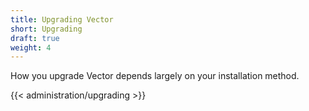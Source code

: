 ```yaml
---
title: Upgrading Vector
short: Upgrading
draft: true
weight: 4
---
```


How you upgrade Vector depends largely on your installation method.

{{< administration/upgrading >}}
